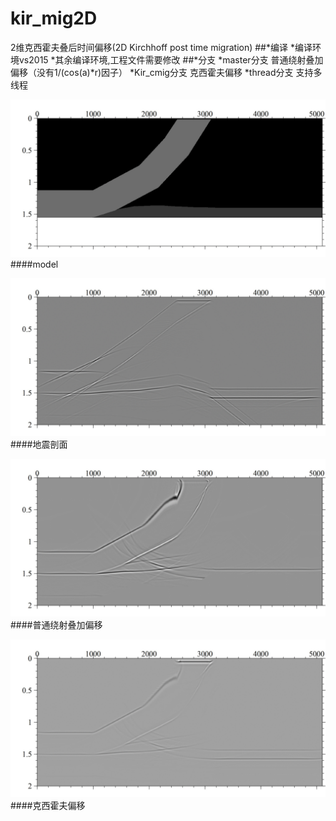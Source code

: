 # kir_mig2D
2维克西霍夫叠后时间偏移(2D Kirchhoff post time migration)
##*编译
	*编译环境vs2015
	*其余编译环境,工程文件需要修改
##*分支
	*master分支 普通绕射叠加偏移（没有1/(cos(a)*r)因子）
	*Kir_cmig分支 克西霍夫偏移
	*thread分支   支持多线程
	
![model](https://raw.githubusercontent.com/seancug/kir_mig2D/Kir_cmig/picture/model.gif)
####model

![地震剖面](https://raw.githubusercontent.com/seancug/kir_mig2D/Kir_cmig/picture/before_migraton.gif)
####地震剖面

![普通绕射叠加偏移](https://raw.githubusercontent.com/seancug/kir_mig2D/Kir_cmig/picture/simple_migration.gif)
####普通绕射叠加偏移

![克西霍夫偏移](https://raw.githubusercontent.com/seancug/kir_mig2D/Kir_cmig/picture/Kirchhoff_migration.gif)
####克西霍夫偏移
